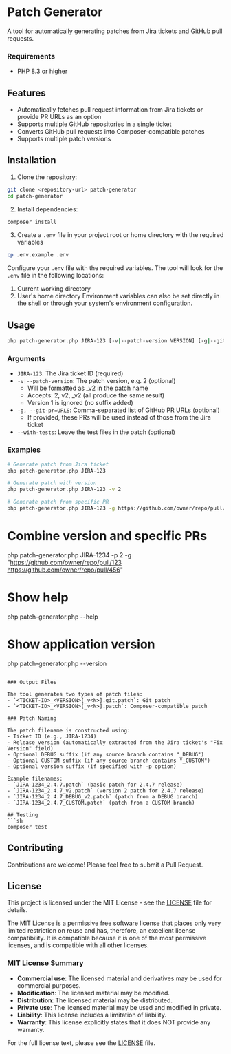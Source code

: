 # Patch Generator

A tool for automatically generating patches from Jira tickets and GitHub pull requests.

### Requirements
- PHP 8.3 or higher

## Features

- Automatically fetches pull request information from Jira tickets or provide PR URLs as an option
- Supports multiple GitHub repositories in a single ticket
- Converts GitHub pull requests into Composer-compatible patches
- Supports multiple patch versions

## Installation

1. Clone the repository:
```sh
git clone <repository-url> patch-generator
cd patch-generator
```

2. Install dependencies:
```sh
composer install
```

3. Create a `.env` file in your project root or home directory with the required variables
```sh
cp .env.example .env
```
Configure your `.env` file with the required variables.
The tool will look for the `.env` file in the following locations:
1. Current working directory
2. User's home directory
Environment variables can also be set directly in the shell or through your system's environment configuration.

## Usage

```sh
php patch-generator.php JIRA-123 [-v|--patch-version VERSION] [-g|--git-pr PR_URL] [--with-tests]
```

### Arguments

- `JIRA-123`: The Jira ticket ID (required)
- `-v|--patch-version`: The patch version, e.g. 2 (optional)
  - Will be formatted as _v2 in the patch name
  - Accepts: 2, v2, _v2 (all produce the same result)
  - Version 1 is ignored (no suffix added)
- `-g, --git-pr=URLS`: Comma-separated list of GitHub PR URLs (optional)
  - If provided, these PRs will be used instead of those from the Jira ticket
- `--with-tests`: Leave the test files in the patch (optional)

### Examples

```sh
# Generate patch from Jira ticket
php patch-generator.php JIRA-123

# Generate patch with version
php patch-generator.php JIRA-123 -v 2

# Generate patch from specific PR
php patch-generator.php JIRA-123 -g https://github.com/owner/repo/pull/123
```

# Combine version and specific PRs
php patch-generator.php JIRA-1234 -p 2 -g "https://github.com/owner/repo/pull/123 https://github.com/owner/repo/pull/456"

# Show help
php patch-generator.php --help

# Show application version
php patch-generator.php --version
```

### Output Files

The tool generates two types of patch files:
- `<TICKET-ID>_<VERSION>[_v<N>].git.patch`: Git patch
- `<TICKET-ID>_<VERSION>[_v<N>].patch`: Composer-compatible patch

### Patch Naming

The patch filename is constructed using:
- Ticket ID (e.g., JIRA-1234)
- Release version (automatically extracted from the Jira ticket's "Fix Version" field)
- Optional DEBUG suffix (if any source branch contains "_DEBUG")
- Optional CUSTOM suffix (if any source branch contains "_CUSTOM")
- Optional version suffix (if specified with -p option)

Example filenames:
- `JIRA-1234_2.4.7.patch` (basic patch for 2.4.7 release)
- `JIRA-1234_2.4.7_v2.patch` (version 2 patch for 2.4.7 release)
- `JIRA-1234_2.4.7_DEBUG_v2.patch` (patch from a DEBUG branch)
- `JIRA-1234_2.4.7_CUSTOM.patch` (patch from a CUSTOM branch)

## Testing
```sh
composer test
```

## Contributing

Contributions are welcome! Please feel free to submit a Pull Request.

## License

This project is licensed under the MIT License - see the [LICENSE](LICENSE) file for details.

The MIT License is a permissive free software license that places only very limited restriction on reuse and has, therefore, an excellent license compatibility. It is compatible because it is one of the most permissive licenses, and is compatible with all other licenses.

### MIT License Summary

- **Commercial use**: The licensed material and derivatives may be used for commercial purposes.
- **Modification**: The licensed material may be modified.
- **Distribution**: The licensed material may be distributed.
- **Private use**: The licensed material may be used and modified in private.
- **Liability**: This license includes a limitation of liability.
- **Warranty**: This license explicitly states that it does NOT provide any warranty.

For the full license text, please see the [LICENSE](LICENSE) file.